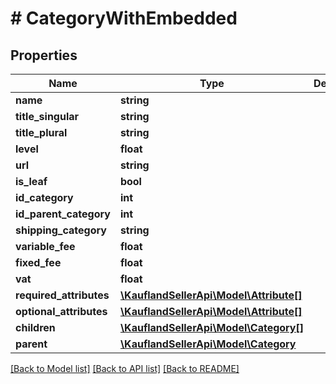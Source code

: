 # # CategoryWithEmbedded

## Properties

Name | Type | Description | Notes
------------ | ------------- | ------------- | -------------
**name** | **string** |  |
**title_singular** | **string** |  |
**title_plural** | **string** |  |
**level** | **float** |  |
**url** | **string** |  |
**is_leaf** | **bool** |  |
**id_category** | **int** |  |
**id_parent_category** | **int** |  |
**shipping_category** | **string** |  |
**variable_fee** | **float** |  |
**fixed_fee** | **float** |  |
**vat** | **float** |  |
**required_attributes** | [**\KauflandSellerApi\Model\Attribute[]**](Attribute.md) |  | [optional]
**optional_attributes** | [**\KauflandSellerApi\Model\Attribute[]**](Attribute.md) |  | [optional]
**children** | [**\KauflandSellerApi\Model\Category[]**](Category.md) |  | [optional]
**parent** | [**\KauflandSellerApi\Model\Category**](Category.md) |  | [optional]

[[Back to Model list]](../../README.md#models) [[Back to API list]](../../README.md#endpoints) [[Back to README]](../../README.md)
